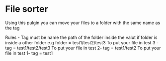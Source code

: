 # File sorter 
Using this pulgin you can move your files to a folder with the same name as the tag 

Rules -
	Tag must be name the path of the folder inside the valut if folder is inside a other folder e.g
 			folder = test1/test2/test3 
			To put your file in test 3 -
   				tag = test1/test2/test3 
	   		To put your file in test 2-
	  			tag = test1/test2
	  		To put your file in test 1-
	 			tag = test1 


